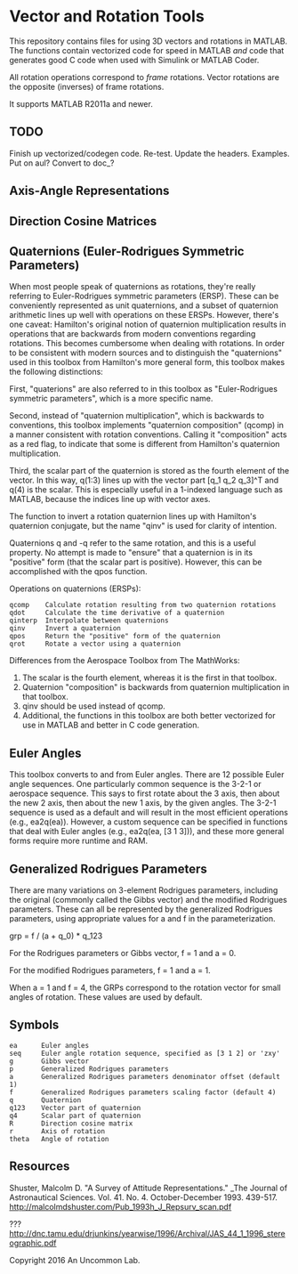 Vector and Rotation Tools
=========================

This repository contains files for using 3D vectors and rotations in MATLAB. The functions contain vectorized code for speed in MATLAB *and* code that generates good C code when used with Simulink or MATLAB Coder.

All rotation operations correspond to _frame_ rotations. Vector rotations are the opposite (inverses) of frame rotations.

It supports MATLAB R2011a and newer.



TODO
----
Finish up vectorized/codegen code.
Re-test.
Update the headers.
Examples.
Put on aul? Convert to doc_?


Axis-Angle Representations
--------------------------



Direction Cosine Matrices
-------------------------



Quaternions (Euler-Rodrigues Symmetric Parameters)
--------------------------------------------------

When most people speak of quaternions as rotations, they're really referring to Euler-Rodrigues symmetric parameters (ERSP). These can be conveniently represented as unit quaternions, and a subset of quaternion arithmetic lines up well with operations on these ERSPs. However, there's one caveat: Hamilton's original notion of quaternion multiplication results in operations that are backwards from modern conventions regarding rotations. This becomes cumbersome when dealing with rotations. In order to be consistent with modern sources and to distinguish the "quaternions" used in this toolbox from Hamilton's more general form, this toolbox makes the following distinctions:

First, "quaterions" are also referred to in this toolbox as "Euler-Rodrigues symmetric parameters", which is a more specific name.

Second, instead of "quaternion multiplication", which is backwards to conventions, this toolbox implements "quaternion composition" (qcomp) in a manner consistent with rotation conventions. Calling it "composition" acts as a red flag, to indicate that some is different from Hamilton's quaternion multiplication.

Third, the scalar part of the quaternion is stored as the fourth element of the vector. In this way, q(1:3) lines up with the vector part [q_1 q_2 q_3]^T and q(4) is the scalar. This is especially useful in a 1-indexed language such as MATLAB, because the indices line up with vector axes.

The function to invert a rotation quaternion lines up with Hamilton's quaternion conjugate, but the name "qinv" is used for clarity of intention.

Quaternions q and -q refer to the same rotation, and this is a useful property. No attempt is made to "ensure" that a quaternion is in its "positive" form (that the scalar part is positive). However, this can be accomplished with the qpos function.

Operations on quaternions (ERSPs):

    qcomp    Calculate rotation resulting from two quaternion rotations
    qdot     Calculate the time derivative of a quaternion
    qinterp  Interpolate between quaternions
    qinv     Invert a quaternion
    qpos     Return the "positive" form of the quaternion
    qrot     Rotate a vector using a quaternion


Differences from the Aerospace Toolbox from The MathWorks:

1. The scalar is the fourth element, whereas it is the first in that toolbox.
2. Quaternion "composition" is backwards from quaternion multiplication in that toolbox.
3. qinv should be used instead of qcomp.
4. Additional, the functions in this toolbox are both better vectorized for use in MATLAB and better in C code generation.

Euler Angles
------------

This toolbox converts to and from Euler angles. There are 12 possible Euler angle sequences. One particularly common sequence is the 3-2-1 or aerospace sequence. This says to first rotate about the 3 axis, then about the new 2 axis, then about the new 1 axis, by the given angles. The 3-2-1 sequence is used as a default and will result in the most efficient operations (e.g., ea2q(ea)). However, a custom sequence can be specified in functions that deal with Euler angles (e.g., ea2q(ea, [3 1 3])), and these more general forms require more runtime and RAM.


Generalized Rodrigues Parameters
--------------------------------

There are many variations on 3-element Rodrigues parameters, including the original (commonly called the Gibbs vector) and the modified Rodrigues parameters. These can all be represented by the generalized Rodrigues parameters, using appropriate values for a and f in the parameterization.

grp = f / (a + q_0) * q_123

For the Rodrigues parameters or Gibbs vector, f = 1 and a = 0.

For the modified Rodrigues parameters, f = 1 and a = 1.

When a = 1 and f = 4, the GRPs correspond to the rotation vector for small angles of rotation. These values are used by default.


Symbols
-------

    ea      Euler angles
    seq     Euler angle rotation sequence, specified as [3 1 2] or 'zxy'
    g       Gibbs vector
    p       Generalized Rodrigues parameters
    a       Generalized Rodrigues parameters denominator offset (default 1)
    f       Generalized Rodrigues parameters scaling factor (default 4)
    q       Quaternion
    q123    Vector part of quaternion
    q4      Scalar part of quaternion
    R       Direction cosine matrix
    r       Axis of rotation
    theta   Angle of rotation


Resources
---------

Shuster, Malcolm D. "A Survey of Attitude Representations." _The Journal of Astronautical Sciences. Vol. 41. No. 4. October-December 1993. 439-517. http://malcolmdshuster.com/Pub_1993h_J_Repsurv_scan.pdf

??? http://dnc.tamu.edu/drjunkins/yearwise/1996/Archival/JAS_44_1_1996_stereographic.pdf


Copyright 2016 An Uncommon Lab.
